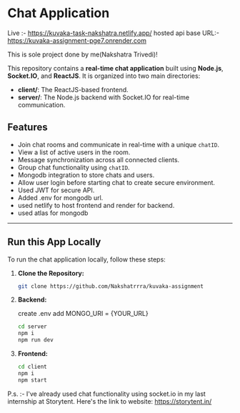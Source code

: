 # Chat Application

Live :- https://kuvaka-task-nakshatra.netlify.app/
hosted api base URL:- https://kuvaka-assignment-pge7.onrender.com

This is sole project done by me(Nakshatra Trivedi)!

This repository contains a **real-time chat application** built using **Node.js**, **Socket.IO**, and **ReactJS**. It is organized into two main directories:

- **client/**: The ReactJS-based frontend.
- **server/**: The Node.js backend with Socket.IO for real-time communication.

## Features

- Join chat rooms and communicate in real-time with a unique `chatID`.
- View a list of active users in the room.
- Message synchronization across all connected clients.
- Group chat functionality using `chatID`.
- Mongodb integration to store chats and users.
- Allow user login before starting chat to create secure environment.
- Used JWT for secure API.
- Added .env for mongodb url.
- used netlify to host frontend and render for backend.
- used atlas for mongodb


---

## Run this App Locally

To run the chat application locally, follow these steps:

1. **Clone the Repository:**

   ```bash
   git clone https://github.com/Nakshatrrra/kuvaka-assignment

2. **Backend:**

   create .env add MONGO_URI = {YOUR_URL}
   
   ```bash
   cd server
   npm i
   npm run dev

1. **Frontend:**

   ```bash
   cd client
   npm i
   npm start


P.s. :- I've already used chat functionality using socket.io in my last internship at Storytent.
Here's the link to website:
https://storytent.in/
